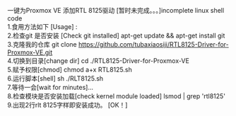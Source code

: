 一键为Proxmox VE 添加RTL 8125驱动  [暂时未完成。。。]incomplete linux shell code  
1.食用方法如下 [Usage] :  
2.检查git 是否安装 [Check git installed] apt-get update && apt-get install git  
3.克隆我的仓库  git clone https://github.com/tubaxiaosiji/RTL8125-Driver-for-Proxmox-VE.git  
4.切换到目录[change dir]   cd ./RTL8125-Driver-for-Proxmox-VE  
5.赋予权限[chmod]   chmod a+x RTL8125.sh  
6.运行脚本[shell]   sh ./RLT8125.sh  
7.等待一会[wait for minutes]...  
8.检查模块是否安装加载[check kernel module loaded]   lsmod | grep 'rtl8125'  
9.出现2行rlt 8125字样即安装成功。  [OK！] 
